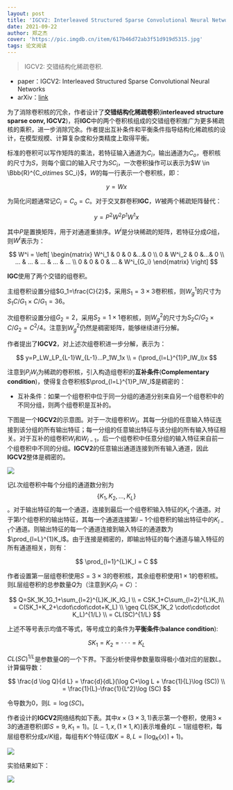 ```yaml
---
layout: post
title: 'IGCV2: Interleaved Structured Sparse Convolutional Neural Networks'
date: 2021-09-22
author: 郑之杰
cover: 'https://pic.imgdb.cn/item/617b46d72ab3f51d919d5315.jpg'
tags: 论文阅读
---
```


> IGCV2: 交错结构化稀疏卷积.

- paper：IGCV2: Interleaved Structured Sparse Convolutional Neural Networks
- arXiv：[link](https://arxiv.org/abs/1804.06202)

为了消除卷积核的冗余，作者设计了**交错结构化稀疏卷积**(**interleaved structure sparse conv, IGCV2**)，将**IGC**中的两个卷积核组成的交错组卷积推广为更多稀疏核的乘积，进一步消除冗余。作者提出互补条件和平衡条件指导结构化稀疏核的设计，在模型规模、计算复杂度和分类精度上取得平衡。

标准的卷积可以写作矩阵的乘法，若特征输入通道为$C_i$，输出通道为$C_o$，卷积核的尺寸为$S$，则每个窗口的输入尺寸为$SC_i$，一次卷积操作可以表示为$W \in \Bbb{R}^{C_o\times SC_i}$，$W$的每一行表示一个卷积核，即：

$$ y=Wx $$

为简化问题通常记$C_i=C_o=C$。对于交叉群卷积**IGC**，$W$被两个稀疏矩阵替代：

$$ y=P^2W^2P^1W^1x $$

其中$P$是置换矩阵，用于对通道重排序。$W^i$是分块稀疏的矩阵，若特征分成$G$组，则$W^i$表示为：

$$ W^i = \left[ \begin{matrix} W^i_1 & 0 & 0 &...& 0 \\ 0 & W^i_2 & 0 &...& 0 \\ ... & ... & ... & ... & ... \\ 0 & 0 & 0 & ... & W^i_{G_i} \end{matrix} \right] $$

**IGC**使用了两个交错的组卷积。

主组卷积设置分组$G_1=\frac{C}{2}$，采用$S_1=3\times 3$卷积核，则$W_g^1$的尺寸为$S_1C/G_1 \times C/G_1=36$。

次组卷积设置分组$G_2=2$，采用$S_2=1\times 1$卷积核，则$W_g^2$的尺寸为$S_2C/G_2 \times C/G_2=C^2/4$。注意到$W_g^2$仍然是稠密矩阵，能够继续进行分解。

作者提出了**IGCV2**，对上述次组卷积进一步分解，表示为：

$$ y=P_LW_LP_{L-1}W_{L-1}...P_1W_1x \\ = (\prod_{l=L}^{1}P_lW_l)x $$

注意到$P_lW_l$为稀疏的卷积核，引入构造组卷积的**互补条件**(**Complementary condition**)，使得复合卷积核$\prod_{l=L}^{1}P_lW_l$是稠密的：

- 互补条件：如果一个组卷积中位于同一分组的通道分别来自另一个组卷积中的不同分组，则两个组卷积是互补的。

下图是一个**IGCV2**的示意图。对于一次组卷积$W_l$，其每一分组的任意输入特征连接到该分组的所有输出特征；每一分组的任意输出特征与该分组的所有输入特征相关。对于互补的组卷积$W_l$和$W_{l-1}$，后一个组卷积中任意分组的输入特征来自前一个组卷积中不同的分组。**IGCV2**的任意输出通道连接到所有输入通道，因此**IGCV2**整体是稠密的。

![](https://pic.imgdb.cn/item/617bbd5b2ab3f51d910a8af6.jpg)

记$L$次组卷积中每个分组的通道数分别为$$\{K_1,K_2,...,K_L\}$$。对于输出特征的每一个通道，连接到最后一个组卷积输入特征的$K_L$个通道。对于第$l$个组卷积的输出特征，其每一个通道连接第$l-1$个组卷积的输出特征中的$K_{l-1}$个通道。则输出特征的每一个通道连接到输入特征的通道数为$\prod_{l=L}^{1}K_l$。由于连接是稠密的，即输出特征的每个通道与输入特征的所有通道相关，则有：

$$ \prod_{l=1}^{L}K_l = C $$

作者设置第一层组卷积使用$S=3\times 3$的卷积核，其余组卷积使用$1\times 1$的卷积核。则$L$层组卷积的总参数量$Q$为（注意到$K_lG_l=C$）：

$$ Q=SK_1K_1G_1+\sum_{l=2}^{L}K_lK_lG_l \\ = CSK_1+C\sum_{l=2}^{L}K_l\\ = C(SK_1+K_2+\cdot\cdot\cdot+K_L) \\ \geq CL(SK_1K_2 \cdot\cdot\cdot K_L)^{1/L} \\ = CL(SC)^{1/L} $$

上述不等号表示均值不等式，等号成立的条件为**平衡条件**(**balance condition**):

$$ SK_1=K_2=\cdot\cdot\cdot=K_L $$

$CL(SC)^{1/L}$是参数量$Q$的一个下界。下面分析使得参数量取得极小值对应的层数$L$。计算偏导数：

$$ \frac{d \log Q}{d L} = \frac{d}{dL}(\log C+\log L + \frac{1}{L}\log (SC)) \\ = \frac{1}{L}-\frac{1}{L^2}\log (SC) $$

令导数为$0$，则$L=\log (SC)$。

作者设计的**IGCV2**网络结构如下表。其中$x\times (3\times 3,1)$表示第一个卷积，使用$3\times 3$的通道卷积(即$S=9,K_1=1$)。$[L-1,x,(1\times 1,K)]$表示堆叠的$L-1$层组卷积，每层组卷积分成$x/K$组，每组有$K$个特征(取$K=8,L=\lceil \log_K(x) \rceil+1$)。

![](https://pic.imgdb.cn/item/618343ea2ab3f51d916a43da.jpg)

实验结果如下：

![](https://pic.imgdb.cn/item/618344472ab3f51d916a9b65.jpg)